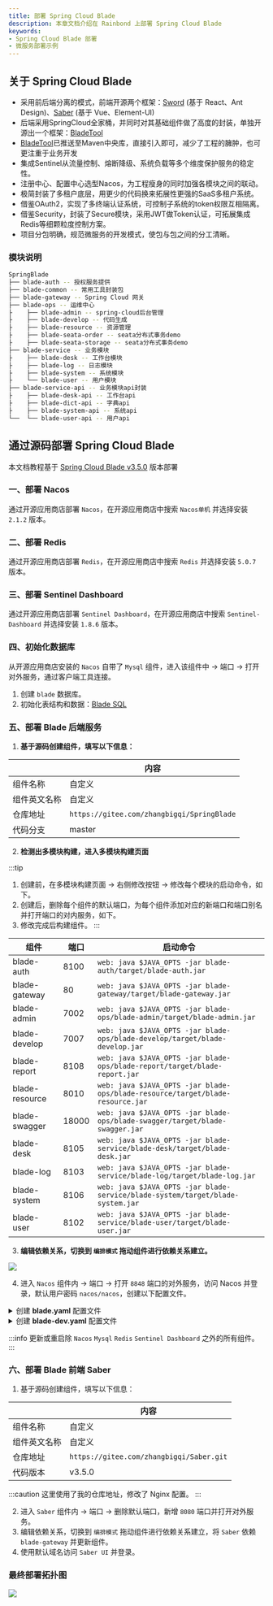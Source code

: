 ```yaml
---
title: 部署 Spring Cloud Blade
description: 本章文档介绍在 Rainbond 上部署 Spring Cloud Blade
keywords:
- Spring Cloud Blade 部署
- 微服务部署示例
---
```


## 关于 Spring Cloud Blade

* 采用前后端分离的模式，前端开源两个框架：[Sword](https://gitee.com/smallc/Sword) (基于 React、Ant Design)、[Saber](https://gitee.com/smallc/Saber) (基于 Vue、Element-UI)
* 后端采用SpringCloud全家桶，并同时对其基础组件做了高度的封装，单独开源出一个框架：[BladeTool](https://gitee.com/smallc/blade-tool)
* [BladeTool](https://gitee.com/link?target=https%3A%2F%2Fgithub.com%2Fchillzhuang%2Fblade-tool)已推送至Maven中央库，直接引入即可，减少了工程的臃肿，也可更注重于业务开发
* 集成Sentinel从流量控制、熔断降级、系统负载等多个维度保护服务的稳定性。
* 注册中心、配置中心选型Nacos，为工程瘦身的同时加强各模块之间的联动。
* 极简封装了多租户底层，用更少的代码换来拓展性更强的SaaS多租户系统。
* 借鉴OAuth2，实现了多终端认证系统，可控制子系统的token权限互相隔离。
* 借鉴Security，封装了Secure模块，采用JWT做Token认证，可拓展集成Redis等细颗粒度控制方案。
* 项目分包明确，规范微服务的开发模式，使包与包之间的分工清晰。

### 模块说明

```bash
SpringBlade
├── blade-auth -- 授权服务提供
├── blade-common -- 常用工具封装包
├── blade-gateway -- Spring Cloud 网关
├── blade-ops -- 运维中心
├    ├── blade-admin -- spring-cloud后台管理
├    ├── blade-develop -- 代码生成
├    ├── blade-resource -- 资源管理
├    ├── blade-seata-order -- seata分布式事务demo
├    ├── blade-seata-storage -- seata分布式事务demo
├── blade-service -- 业务模块
├    ├── blade-desk -- 工作台模块 
├    ├── blade-log -- 日志模块 
├    ├── blade-system -- 系统模块 
├    └── blade-user -- 用户模块 
├── blade-service-api -- 业务模块api封装
├    ├── blade-desk-api -- 工作台api 
├    ├── blade-dict-api -- 字典api 
├    ├── blade-system-api -- 系统api 
└──  └── blade-user-api -- 用户api 
```

## 通过源码部署 Spring Cloud Blade

本文档教程基于 [Spring Cloud Blade v3.5.0](https://gitee.com/smallc/SpringBlade/tree/v3.5.0/) 版本部署

### 一、部署 Nacos

通过开源应用商店部署 `Nacos`，在开源应用商店中搜索 `Nacos单机` 并选择安装 `2.1.2` 版本。

### 二、部署 Redis

通过开源应用商店部署 `Redis`，在开源应用商店中搜索 `Redis` 并选择安装 `5.0.7` 版本。

### 三、部署 Sentinel Dashboard

通过开源应用商店部署 `Sentinel Dashboard`，在开源应用商店中搜索 `Sentinel-Dashboard` 并选择安装 `1.8.6` 版本。

### 四、初始化数据库

从开源应用商店安装的 `Nacos` 自带了 `Mysql` 组件，进入该组件中 -> 端口 -> 打开对外服务，通过客户端工具连接。

1. 创建 `blade` 数据库。
2. 初始化表结构和数据：[Blade SQL](https://gitee.com/smallc/SpringBlade/blob/v3.5.0/doc/sql/blade/blade-saber-mysql.sql)

### 五、部署 Blade 后端服务

1. **基于源码创建组件，填写以下信息：**

|              | 内容                                 |
| ------------ | ------------------------------------ |
| 组件名称     | 自定义                               |
| 组件英文名称 | 自定义                               |
| 仓库地址     | `https://gitee.com/zhangbigqi/SpringBlade` |
| 代码分支 | master                      |

2. **检测出多模块构建，进入多模块构建页面**  

:::tip
1. 创建前，在多模块构建页面 -> 右侧修改按钮 -> 修改每个模块的启动命令，如下。
2. 创建后，删除每个组件的默认端口，为每个组件添加对应的新端口和端口别名并打开端口的对内服务，如下。
3. 修改完成后构建组件。
:::

| 组件                   | 端口 | 启动命令 |
| ---------------------- | ---- | ---- |
| blade-auth | 8100 | `web: java $JAVA_OPTS -jar blade-auth/target/blade-auth.jar` |
| blade-gateway | 80 | `web: java $JAVA_OPTS -jar blade-gateway/target/blade-gateway.jar` |
| blade-admin | 7002 | `web: java $JAVA_OPTS -jar blade-ops/blade-admin/target/blade-admin.jar` |
| blade-develop | 7007 | `web: java $JAVA_OPTS -jar blade-ops/blade-develop/target/blade-develop.jar` |
| blade-report | 8108 | `web: java $JAVA_OPTS -jar blade-ops/blade-report/target/blade-report.jar` |
| blade-resource | 8010 | `web: java $JAVA_OPTS -jar blade-ops/blade-resource/target/blade-resource.jar` |
| blade-swagger | 18000 | `web: java $JAVA_OPTS -jar blade-ops/blade-swagger/target/blade-swagger.jar` |
| blade-desk | 8105 | `web: java $JAVA_OPTS -jar blade-service/blade-desk/target/blade-desk.jar` |
| blade-log | 8103 | `web: java $JAVA_OPTS -jar blade-service/blade-log/target/blade-log.jar` |
| blade-system | 8106 | `web: java $JAVA_OPTS -jar blade-service/blade-system/target/blade-system.jar` |
| blade-user | 8102 | `web: java $JAVA_OPTS -jar blade-service/blade-user/target/blade-user.jar` |

3. **编辑依赖关系，切换到 `编排模式` 拖动组件进行依赖关系建立。**

![](https://static.goodrain.com/docs/5.10/micro-service/example/blade/blade-depend.png)

4. 进入 `Nacos` 组件内 -> 端口 -> 打开 `8848` 端口的对外服务，访问 Nacos 并登录，默认用户密码 `nacos/nacos`，创建以下配置文件。

<details>
  <summary>
    创建 <b>blade.yaml</b> 配置文件
  </summary>
  <div>

```yaml title="blade.yaml"
#服务器配置
server:
  undertow:
    # 以下的配置会影响buffer,这些buffer会用于服务器连接的IO操作,有点类似netty的池化内存管理
    buffer-size: 1024
    # 是否分配的直接内存
    direct-buffers: true
    # 线程配置
    threads:
      # 设置IO线程数, 它主要执行非阻塞的任务,它们会负责多个连接, 默认设置每个CPU核心一个线程
      io: 16
      # 阻塞任务线程池, 当执行类似servlet请求阻塞操作, undertow会从这个线程池中取得线程,它的值设置取决于系统的负载
      worker: 400

#spring配置
spring:
  cloud:
    sentinel:
      eager: true
  devtools:
    restart:
      log-condition-evaluation-delta: false
    livereload:
      port: 23333

#feign配置
feign:
  sentinel:
    enabled: true
  okhttp:
    enabled: true
  httpclient:
    enabled: false

#对外暴露端口
management:
  endpoints:
    web:
      exposure:
        include: "*"
  endpoint:
    health:
      show-details: always

#knife4j配置
knife4j:
  #启用
  enable: true
  #基础认证
  basic:
    enable: false
    username: blade
    password: blade
  #增强配置
  setting:
    enableSwaggerModels: true
    enableDocumentManage: true
    enableHost: false
    enableHostText: http://localhost
    enableRequestCache: true
    enableFilterMultipartApis: false
    enableFilterMultipartApiMethodType: POST
    language: zh-CN
    enableFooter: false
    enableFooterCustom: true
    footerCustomContent: Copyright © 2022 SpringBlade All Rights Reserved

#swagger配置信息
swagger:
  title: SpringBlade 接口文档系统
  description: SpringBlade 接口文档系统
  version: 3.5.0
  license: Powered By SpringBlade
  licenseUrl: https://bladex.vip
  terms-of-service-url: https://bladex.vip
  contact:
    name: smallchill
    email: smallchill@163.com
    url: https://gitee.com/smallc

#blade配置
blade:
  token:
    sign-key: 请配置32位签名提高安全性
  xss:
    enabled: true
    skip-url:
      - /weixin
  secure:
    skip-url:
      - /test/**
    client:
      - client-id: sword
        path-patterns:
          - /sword/**
      - client-id: saber
        path-patterns:
          - /saber/**
  tenant:
    column: tenant_id
    tables:
      - blade_notice
```

  </div>
</details>

<details>
  <summary>
    创建 <b>blade-dev.yaml</b> 配置文件
  </summary>
  <div>

```yaml title="blade-dev.yaml"
#spring配置
spring:
  redis:
    ##redis 单机环境配置
    host: ${REDIS_HOST}
    port: 6379
    password:
    database: 0
    ssl: false

#项目模块集中配置
blade:
  #通用开发生产环境数据库地址(特殊情况可在对应的子工程里配置覆盖)
  datasource:
    dev:
      url: jdbc:mysql://${MYSQL_HOST}:3306/blade?useSSL=false&useUnicode=true&characterEncoding=utf-8&zeroDateTimeBehavior=convertToNull&transformedBitIsBoolean=true&tinyInt1isBit=false&allowMultiQueries=true&serverTimezone=GMT%2B8
      username: root
      password: root
```

</div>
</details>

:::info
更新或重启除 `Nacos` `Mysql` `Redis` `Sentinel Dashboard` 之外的所有组件。
:::

### 六、部署 Blade 前端 Saber

1. 基于源码创建组件，填写以下信息：

|              | 内容                                 |
| ------------ | ------------------------------------ |
| 组件名称     | 自定义                               |
| 组件英文名称 | 自定义                               |
| 仓库地址     | `https://gitee.com/zhangbigqi/Saber.git` |
| 代码版本     | v3.5.0                        |


:::caution
这里使用了我的仓库地址，修改了 Nginx 配置。
:::

2. 进入 `Saber` 组件内 -> 端口 -> 删除默认端口，新增 `8080` 端口并打开对外服务。
3. 编辑依赖关系，切换到 `编排模式` 拖动组件进行依赖关系建立，将 `Saber` 依赖 `blade-gateway` 并更新组件。
4. 使用默认域名访问 `Saber UI` 并登录。

### 最终部署拓扑图

![](https://static.goodrain.com/docs/5.10/micro-service/example/blade/blade-topology.png)